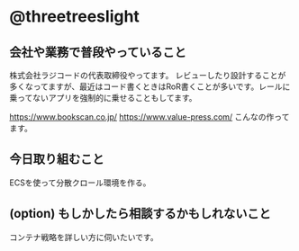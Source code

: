 # @threetreeslight

## 会社や業務で普段やっていること

株式会社ラジコードの代表取締役やってます。
レビューしたり設計することが多くなってますが、最近はコード書くときはRoR書くことが多いです。レールに乗ってないアプリを強制的に乗せることもしてます。

https://www.bookscan.co.jp/
https://www.value-press.com/
こんなの作ってます。

## 今日取り組むこと

ECSを使って分散クロール環境を作る。

## (option) もしかしたら相談するかもしれないこと

コンテナ戦略を詳しい方に伺いたいです。

